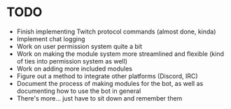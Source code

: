 # TODO

- Finish implementing Twitch protocol commands (almost done, kinda)
- Implement chat logging
- Work on user permission system quite a bit
- Work on making the module system more streamlined and flexible (kind of ties into permission system as well)
- Work on adding more included modules
- Figure out a method to integrate other platforms (Discord, IRC)
- Document the process of making modules for the bot, as well as documenting how to use the bot in general
- There's more... just have to sit down and remember them